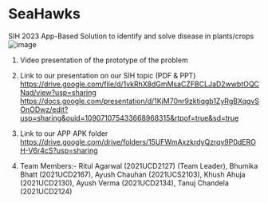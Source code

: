 # SeaHawks
SIH 2023 App-Based Solution to identify and solve disease in plants/crops
![image](https://github.com/RitulAgarwal/Seahawks_R2/assets/97680849/9d0a748c-2de1-4848-b9ec-474243233982)


1. Video presentation of the prototype of the problem

2. Link to our presentation on our SIH topic (PDF & PPT)
   https://drive.google.com/file/d/1vkRhX8dGmMsaCZFBCLJaD2wwbtOQCNad/view?usp=sharing
   https://docs.google.com/presentation/d/1KjM70nr9zktiqgb1ZyRgBXqgvSOnODwz/edit?usp=sharing&ouid=109071075433668968315&rtpof=true&sd=true
   
4. Link to our APP APK folder
   https://drive.google.com/drive/folders/15UFWmAxzkrdyQzrqy9P0dEROH-V6r4cS?usp=sharing
   
5. Team Members:- 
   Ritul Agarwal (2021UCD2127) (Team Leader), 
   Bhumika Bhatt (2021UCD2167), 
   Ayush Chauhan (2021UCS2103), 
   Khush Ahuja (2021UCD2130), 
   Ayush Verma (2021UCD2134), 
   Tanuj Chandela (2021UCD2124)
